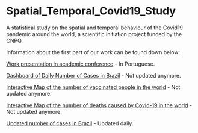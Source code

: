 # Spatial_Temporal_Covid19_Study
A statistical study on the spatial and temporal behaviour of the Covid19 pandemic around the world, a scientific initiation project funded by the CNPQ.

Information about the first part of our work can be found down below:

[Work presentation in academic conference](https://www.youtube.com/watch?v=FCoJmHohb1A&t=8s) - In Portuguese.

[Dashboard of Daily Number of Cases in Brazil](https://rpubs.com/marrea/br_daily_cases) - Not updated anymore.

[Interactive Map of the number of vaccinated people in the world](https://rpubs.com/marrea/vaccines) - Not updated anymore.

[Interactive Map of the number of deaths caused by Covid-19 in the world](https://rpubs.com/marrea/covideaths) - Not updated anymore.

[Updated number of cases in Brazil](https://lucasufba.shinyapps.io/Mapa_Brasil/) - Updated daily.
